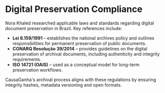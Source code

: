 # Digital Preservation Compliance

Nora Khaled researched applicable laws and standards regarding digital document preservation in Brazil. Key references include:

- **Lei 8.159/1991** – establishes the national archives policy and outlines responsibilities for permanent preservation of public documents.
- **CONARQ Resolução 39/2014** – provides guidelines on the digital preservation of archival documents, including authenticity and integrity requirements.
- **ISO 14721 (OAIS)** – used as a conceptual model for long-term preservation workflows.

CausaGanha's archival process aligns with these regulations by ensuring integrity hashes, metadata versioning and open formats.
